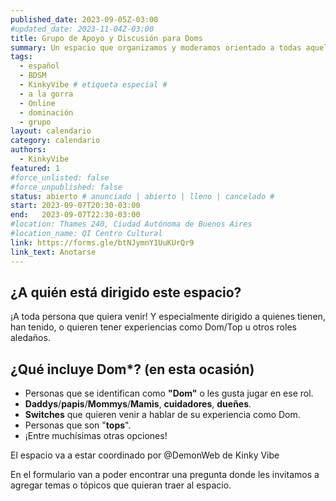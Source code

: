 ```yaml
---
published_date: 2023-09-05Z-03:00
#updated_date: 2023-11-04Z-03:00
title: Grupo de Apoyo y Discusión para Doms
summary: Un espacio que organizamos y moderamos orientado a todas aquellas personas dentro del espectro "Dominante/Dom/Top" que quieran venir a compartir sus experiencias, ser escuchades, escuchar a otres, compartir información y debatir.
tags:
  - español
  - BDSM
  - KinkyVibe # etiqueta especial #
  - a la gorra
  - Online
  - dominación
  - grupo
layout: calendario
category: calendario
authors:
  - KinkyVibe
featured: 1
#force_unlisted: false
#force_unpublished: false
status: abierto # anunciado | abierto | lleno | cancelado #
start: 2023-09-07T20:30-03:00
end:   2023-09-07T22:30-03:00
#location: Thames 240, Ciudad Autónoma de Buenos Aires
#location_name: QI Centro Cultural
link: https://forms.gle/btNJymnY1UuKUrQr9
link_text: Anotarse
---
```


## ¿A quién está dirigido este espacio? ##

¡A toda persona que quiera venir! Y especialmente dirigido a quienes tienen, han tenido, o quieren tener experiencias como Dom/Top u otros roles aledaños. 

## ¿Qué incluye Dom*? (en esta ocasión) ##

- Personas que se identifican como **"Dom"** o les gusta jugar en ese rol.
- **Daddys**/**papis**/**Mommys**/**Mamis**, **cuidadores**, **dueñes**.
- **Switches** que quieren venir a hablar de su experiencia como Dom.
- Personas que son "**tops**".
- ¡Entre muchísimas otras opciones!

El espacio va a estar coordinado por @DemonWeb de Kinky Vibe

En el formulario van a poder encontrar una pregunta donde les invitamos a agregar temas o tópicos que quieran traer al espacio.